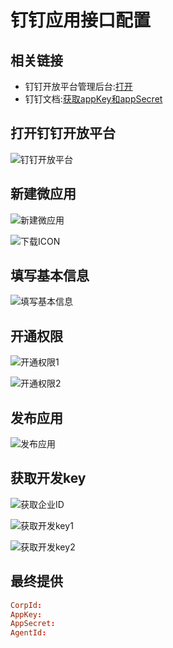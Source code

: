 # 钉钉应用接口配置

## 相关链接

* 钉钉开放平台管理后台:[打开](https://open-dev.dingtalk.com/)
* 钉钉文档:[获取appKey和appSecret](https://ding-doc.dingtalk.com/doc#/serverapi2/eev437)

## 打开钉钉开放平台

![钉钉开放平台](/images/ding-app-1@2x.png)

## 新建微应用

![新建微应用](/images/ding-app-2@2x.png)

![下载ICON](/images/gentou-icon.png)

## 填写基本信息

![填写基本信息](/images/ding-app-3@2x.png)

## 开通权限

![开通权限1](/images/ding-app-4@2x.png)

![开通权限2](/images/ding-app-5@2x.png)

## 发布应用

![发布应用](/images/ding-app-6@2x.png)

## 获取开发key

![获取企业ID](/images/ding-app-9@2x.png)

![获取开发key1](/images/ding-app-7@2x.png)

![获取开发key2](/images/ding-app-8@2x.png)

## 最终提供

```conf
CorpId:
AppKey:
AppSecret:
AgentId:

```